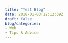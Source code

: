 ```yaml
---
title: "Test Blog"
date: 2018-01-03T12:12:39Z
draft: false
blog/categories:
- Web
- Tips & Advice
---
```


